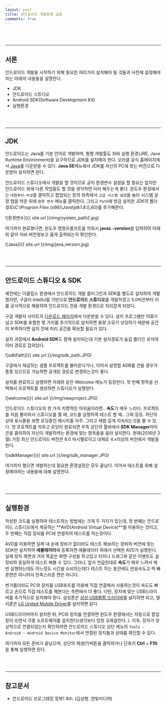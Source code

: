 ```yaml
---
layout: post
title: 안드로이드 개발환경 설정
comments: true
---
```


<br><br>

----

## 서론

안드로이드 개발을 시작하기 위해 필요한 여러가지 설치해야 될 것들과 사전에 설정해야하는 아래의 내용들을 설명한다.

- JDK
- 안드로이드 스튜디오
- Android SDK(Software Development Kit)
- 실행환경

<br><br>

----

## JDK

안드로이드는 Java를 기본 언어로 개발하며, 통합 개발툴도 자바 실행 환경(JRE, Java Runtime Environment)을 요구하므로 JDK를 설치해야 한다. 오라클 공식 홈페이지에서 [Java](http://www.oracle.com/technetwork/indexes/downloads/index.html#java)를 다운받을 수 있다. **Java SE**메뉴에서 JDK를 자신의 PC에 맞는 버전으로 다운받아 설치하면 된다.

안드로이드 스튜디오에서 개발을 할 것이므로 굳이 환경변수 설정을 할 필요는 없지만 안드로이드 외에 다른 작업들도 할 것을 생각하면 미리 해두는게 좋다. 윈도우 환경에서는 `내컴퓨터-속성`을 클릭하고 팝업되는 창의 좌측에서 `고급 시스템 설정`을 눌러 시스템 설정 탭을 띄운 뒤에 `환경 변수` 메뉴를 클릭한다. 그리고 `Path`에 방금 설치한 JDK의 폴더 경로(_C:\Program Files (x86)\Java\jdk1.8.0_60_)를 추가해준다.

![환경변수]({{ site.url }}/img/system_path2.jpg)

여기까지 완료했다면, 윈도우 명령프롬프트를 띄워서 **javac -version**을 입력하여 아래와 같이 자바 버전정보고 옳게 출력되는지 확인한다.

![Java]({{ site.url }}/img/java_version.jpg)


<br><br>

----

## 안드로이드 스튜디오 & SDK

예전에는 이클립스 환경에서 안드로이드 개발 플러그인과 SDK를 별도로 설치하여 개발했지만, 구글이 IntelliJ를 기반으로 **안드로이드 스튜디오**를 개발하였고 5.0버전부터 이를 공식적으로 채용하여 안드로이드 전용 개발 환경으로 자리잡게 되었다.

구글 개발자 사이트의 [다운로드 페이지](http://developer.android.com/intl/ko/sdk/index.html)에서 다운받을 수 있다. 설치 프로그램만 1GB가 넘고 SDK를 포함한 몇 가지를 추가적으로 설치하면 용량 소모가 상당하기 때문에 공간이 부족하다면 설치 전에 미리 공간을 확보할 필요가 있다.

설치 과정에서 **Android SDK**도 함께 설치되는데 기본 설치경로가 숨김 폴더인 유저데이터 경로로 잡혀있다.

![sdkPath]({{ site.url }}/img/sdk_path.JPG)

구글에서 제공하는 샘플 프로젝트를 불러온다거나, 이어서 설명할 ADB를 건들 경우가 종종 있으므로 가능하면 공개된 경로로 변경하는것이 좋다.

설치를 완료하고 실행하면 아래와 같은 Welcome 메뉴가 등장한다. 첫 번째 항목을 선택해서 프로젝트를 생성하면 스튜디오가 실행된다.

![welcome]({{ site.url }}/img/newproject.JPG)

안드로이드 스튜디오의 한 가지 치명적인 아쉬움이라면.. **속도**가 매우 느리다. 프로젝트를 처음 불러와서 스튜디오를 켤 때, 코드를 실행하여 테스트 할 때.. 그외 등등. 하단의 상태 표시줄을 보면 로딩중인 메시지를 자주. 그리고 제법 길게 지속되는것을 볼 수 있다. 첫 프로젝트를 띄우고 로딩이 완료되면 우측 상단의 툴바에서 **SDK Manager**아이콘을 클릭하여 자신이 개발하려는 환경에 맞는 항목들을 골라 설치한다. 현재(2016년 3월) 가장 최신 안드로이드 버전은 6.0 마시멜로이고 대체로 4.x이상의 버전에서 개발을 한다. 

![sdkManager]({{ site.url }}/img/sdk_manager.JPG)

여기까지 했으면 개발하는데 필요한 환경설정은 모두 끝났다. 이어서 테스트를 위해 설정해야하는 내용들에 대해 설명한다.

<br><br>

----

## 실행환경

작성한 코드를 실행하여 테스트하는 방법에는 크게 두 가지가 있는데, 첫 번째는 안드로이드 스튜디오에서 제공하는 **AVD(Android Virtual Device)**를 이용하는 것이고, 두 번째는 직접 장비를 PC에 연결하여 테스트를 하는것이다.

AVD를 이용하면 실제 내 손에 장비가 없더라도 테스트 해보려는 장비의 버전에 맞는 SDK만 설치하여 **에뮬레이터**에 등록하면 에뮬레이터 위에서 선택한 AVD가 실행된다. 실제 장치 화면과 거의 똑같은 화면 구성을 하고있고 터치나 드래그와 같은 이벤트도 실 장비와 동일하게 테스트 해볼 수 있다. 그러나, 앞서 언급한대로 **속도**가 매우 느려서 매번 실행하는데도 어느정도 시간을 소비하는데다 테스트 하는 동안에도 반응속도고 썩 빠른편은 아니어서 만족스러운 편은 아니다.

번거롭더라도 PC와 장치를 USB포트를 이용해 직접 연결해서 사용하는것이 속도도 빠르고 손으로 직접 테스트를 해본다는 측면에서 더 좋다. 다만, 장치에 맞는 USB드라이버를 추가적으로 설치해야 한다. 삼성폰은 [삼성 USB통합 드라이버](http://local.sec.samsung.com/comLocal/support/down/kies_main.do?kind=usb)를 설치하면 되고, 엘지폰은 [LG United Mobile Driver](https://www.lgmobile.co.kr/lgmobile/front/download/retrieveDownloadMain.dev)를 설치하면 된다.

USB드라이버까지 설치한 뒤, PC와 장치를 연결하면 윈도우 환경에서는 자동으로 팝업창이 뜨면서 각종 소프트웨어를 설치한다(생각보다 엄청 오래걸린다..). 이후, 장치가 정상적으로 연결되었는지 확인하려면 안드로이드 스튜디오 상단 메뉴의 `Tools - Android - Android Device Monitor`에서 연결된 장치들과 상태를 확인할 수 있다.

여기까지 모든 준비가 끝났으며, 상단의 재생(?)버튼을 클릭하거나 단축키 **Ctrl** + **F10**을 통해 실행하면 된다.

<br><br>

----

## 참고문서
- 안드로이드 프로그래밍 정복1 4th. (김상형. 한빛미디어)



